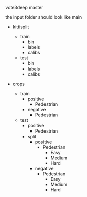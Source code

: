vote3deep master

the input folder should look like
main
  * kittisplit  
    * train  
	  * bin  
	  * labels  
	  * calibs  
    * test  
	  * bin  
	  * labels  
	  * calibs  

  * crops  
    * train  
      * positive  
        * Pedestrian  
	  * negative  
        * Pedestrian  
    * test  
      * positive  
        * Pedestrian  
      * split  
        * positive  
          * Pedestrian  
            * Easy  
            * Medium  
            * Hard  
        * negative  
          * Pedestrian  
            * Easy  
            * Medium  
            * Hard  